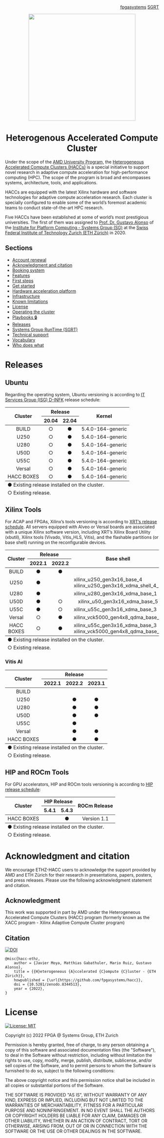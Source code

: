 <!-- <div id="readme" class="Box-body readme blob js-code-block-container">
<article class="markdown-body entry-content p-3 p-md-6" itemprop="text"> -->
<p align="right">
<a href="https://github.com/fpgasystems">fpgasystems</a> <a href="https://github.com/fpgasystems/sgrt">SGRT</a>
</p>

<p align="center">
<img src="https://github.com/fpgasystems/hacc/blob/main/hacc-removebg.png" align="center" width="350">
</p>

<h1 align="center">
  Heterogenous Accelerated Compute Cluster
</h1>

<!-- <table align="center"> 
<tr align="center">
<td align="center" width="9999">
<img src="https://systems.ethz.ch/_jcr_content/orgbox/image.imageformat.logo.1091186870.svg" align="center" width="350">


<h1>
  Heterogenous Accelerated Compute Cluster
</h1>
<a href="https://systems.ethz.ch">Institute for Computing Platforms - Systems Group</a>
</td>
</tr>
</table> -->

<!-- Under the scope of the [AMD Xilinx University Program](https://www.xilinx.com/support/university/XUP-HACC.html), the Heterogeneous Accelerated Compute Clusters (HACCs) is a unique initiative to support novel research in adaptive compute acceleration for high-performance computing (HPC). The scope of the program is broad and encompasses systems, architecture, tools, and applications. HACCs are equipped with the latest Xilinx technology for adaptive compute acceleration. -->

Under the scope of the <a href="https://www.xilinx.com/support/university/XUP-HACC.html">AMD University Program,</a> the <a href="https://www.amd-haccs.io">Heterogeneous Accelerated Compute Clusters (HACCs)</a> is a special initiative to support novel research in adaptive compute acceleration for high-performance computing (HPC). The scope of the program is broad and encompasses systems, architecture, tools, and applications. 

HACCs are equipped with the latest Xilinx hardware and software technologies for adaptive compute acceleration research. Each cluster is specially configured to enable some of the world’s foremost academic teams to conduct state-of-the-art HPC research. 

Five HACCs have been established at some of world’s most prestigious universities. The first of them was assigned to [Prof. Dr. Gustavo Alonso](https://people.inf.ethz.ch/alonso/) of the [Institute for Platform Computing - Systems Group (SG)](https://systems.ethz.ch) at the [Swiss Federal Institute of Technology Zurich (ETH Zürich)](https://ethz.ch/en.html) in 2020.

## Sections
* [Account renewal](/docs/account-renewal.md#account-renewal)
* [Acknowledgment and citation](#acknowledgment-and-citation)
* [Booking system](/docs/booking-system.md#booking-system)
* [Features](docs/features.md#features)
* [First steps](docs/first-steps.md#first-steps)
* [Get started](https://www.amd-haccs.io/get-started.html)
* [Hardware acceleration platform](docs/hardware-acceleration-platform.md#hardware-acceleration-platform)
* [Infrastructure](docs/infrastructure.md#infrastructure)
* [Known limitations](docs/known-limitations.md#known-limitations)
* [License](#license)
* [Operating the cluster](docs/operating-the-cluster.md#operating-the-cluster)
* [Playbooks 🔒](https://3.basecamp.com/5241674/buckets/25107010/documents/6507506374)
* [Releases](#releases)
* [Systems Group RunTime (SGRT)](https://github.com/fpgasystems/sgrt)
* [Technical support](docs/technical-support.md)
* [Vocabulary](docs/vocabulary.md#vocabulary)
* [Who does what](docs/who-does-what.md#who-does-what)

# Releases

## Ubuntu
Regarding the operating system, Ubuntu versioning is according to [IT Services Group (ISG) D-INFK](https://www.isg.inf.ethz.ch/Main/) release schedule:

<table class="tg">
<thead>
  <tr style="text-align:center">
    <th class="tg-0pky" rowspan="2"><div align="center">Cluster</div></th>
    <th class="tg-0pky" colspan="2" style="text-align:center"><div align="center">Release</div></th>
    <th class="tg-c3ow" rowspan="2">Kernel</th>
  </tr>
  <tr>
    <th class="tg-0pky" style="text-align:center">20.04</th>
    <th class="tg-0pky" style="text-align:center">22.04</th>
  </tr>
</thead>
<tbody>
  <tr>
    <td class="tg-0pky"><div align="center">BUILD</div></td>
    <td class="tg-0pky" align="center">&#9675;</td>
    <td class="tg-0pky" align="center">&#9679;</td>
    <td class="tg-0pky" align="center">5.4.0-164-generic</td>
  </tr>
  <tr>
    <td class="tg-0pky"><div align="center">U250</div></td>
    <td class="tg-0pky" align="center">&#9675;</td>
    <td class="tg-0pky" align="center">&#9679;</td>
    <td class="tg-0pky" align="center">5.4.0-164-generic<br></td>
  </tr>
  <tr>
    <td class="tg-0pky"><div align="center">U280</div></td>
    <td class="tg-0pky" align="center">&#9675;</td>
    <td class="tg-0pky" align="center">&#9679;</td>
    <td class="tg-0pky" align="center">5.4.0-164-generic</td>
  </tr>
  <tr>
    <td class="tg-0pky"><div align="center">U50D</div></td>
    <td class="tg-0pky" align="center">&#9675;</td>
    <td class="tg-0pky" align="center">&#9679;</td>
    <td class="tg-0pky" align="center">5.4.0-164-generic</td>
  </tr>
  <tr>
    <td class="tg-0pky"><div align="center">U55C</div></td>
    <td class="tg-0pky" align="center">&#9675;</td>
    <td class="tg-0pky" align="center">&#9679;</td>
    <td class="tg-0pky" align="center">5.4.0-164-generic</td>
  </tr>
  <tr>
    <td class="tg-0pky"><div align="center">Versal</div></td>
    <td class="tg-0pky" align="center">&#9675;</td>
    <td class="tg-0pky" align="center">&#9679;</td>
    <td class="tg-0pky" align="center">5.4.0-164-generic</td>
  </tr>
  <tr>
    <td class="tg-0pky"><div align="center">HACC BOXES</div></td>
    <td class="tg-0pky" align="center">&#9675;</td>
    <td class="tg-0pky" align="center">&#9679;</td>
    <td class="tg-0pky" align="center">5.4.0-164-generic</td>
  </tr>
</tbody>
<tfoot><tr><td colspan="5">&#9675; Existing release.</td></tr></tfoot>
<tfoot><tr><td colspan="5">&#9679; Existing release installed on the cluster.</td></tr></tfoot>
</table>

## Xilinx Tools
For ACAP and FPGAs, Xilinx’s tools versioning is according to [XRT’s release schedule](https://github.com/Xilinx/XRT/releases). All servers equipped with Alveo or Versal boards are associated with a unique Xilinx software version, including XRT’s Xilinx Board Utility (xbutil), Xilinx tools (Vivado, Vitis_HLS, Vitis), and the flashable partitions (or base shell) running on the reconfigurable devices.

<table class="tg">
<thead>
  <tr style="text-align:center">
    <th class="tg-0pky" rowspan="2"><div align="center">Cluster</div></th>
    <th class="tg-0pky" colspan="2" style="text-align:center"><div align="center">Release</div></th>
    <th class="tg-c3ow" rowspan="2">Base shell</th>
  </tr>
  <tr>
    <th class="tg-0pky" style="text-align:center">2022.1</th>
    <th class="tg-0pky" style="text-align:center">2022.2</th>
  </tr>
</thead>
<tbody>
  <tr>
    <td class="tg-0pky"><div align="center">BUILD</div></td>
    <td class="tg-0pky" align="center">&#9679;</td>
    <td class="tg-0pky" align="center">&#9679;</td>
    <td class="tg-0pky" style="text-align:center"> </td>
  </tr>
  <tr>
    <td class="tg-0pky"><div align="center">U250</div></td>
    <td class="tg-0pky" align="center">&#9679;</td>
    <td class="tg-0pky" align="center"> </td>
    <td class="tg-0pky">xilinx_u250_gen3x16_base_4<br>xilinx_u250_gen3x16_xdma_shell_4_1<br></td>
  </tr>
  <tr>
    <td class="tg-0pky"><div align="center">U280</div></td>
    <td class="tg-0pky" align="center">&#9679;</td>
    <td class="tg-0pky" align="center"> </td>
    <td class="tg-0pky">xilinx_u280_gen3x16_xdma_base_1</td>
  </tr>
  <tr>
    <td class="tg-0pky"><div align="center">U50D</div></td>
    <td class="tg-0pky" align="center">&#9679;</td>
    <td class="tg-0pky" align="center">&#9675;</td>
    <td class="tg-0pky" style="text-align:center">xilinx_u50_gen3x16_xdma_base_5</td>
  </tr>
  <tr>
    <td class="tg-0pky"><div align="center">U55C</div></td>
    <td class="tg-0pky" align="center">&#9679;</td>
    <td class="tg-0pky" align="center">&#9675;</td>
    <td class="tg-0pky">xilinx_u55c_gen3x16_xdma_base_3</td>
  </tr>
  <tr>
    <td class="tg-0pky"><div align="center">Versal</div></td>
    <td class="tg-0pky" align="center">&#9675;</td>
    <td class="tg-0pky" align="center">&#9679;</td>
    <td class="tg-0pky">xilinx_vck5000_gen4x8_qdma_base_2</td>
  </tr>
  <tr>
    <td class="tg-0pky"><div align="center">HACC BOXES</div></td>
    <td class="tg-0pky" align="center">&#9675;</td>
    <td class="tg-0pky" align="center">&#9679;</td>
    <td class="tg-0pky">xilinx_u55c_gen3x16_xdma_base_3<br>xilinx_vck5000_gen4x8_qdma_base_2</td>
  </tr>
</tbody>
<tfoot><tr><td colspan="5">&#9675; Existing release.</td></tr></tfoot>
<tfoot><tr><td colspan="5">&#9679; Existing release installed on the cluster.</td></tr></tfoot>
</table>

### Vitis AI

<table class="tg">
<thead>
  <tr style="text-align:center">
    <th class="tg-0pky" rowspan="3"><div align="center">Cluster</div></th>
    <th class="tg-0pky" colspan="3" style="text-align:center"><div align="center">Release</div></th>
  </tr>
  <tr>
    <th class="tg-0pky" style="text-align:center">2022.1</th>
    <th class="tg-0pky" style="text-align:center">2022.2</th>
    <th class="tg-0pky" style="text-align:center">2023.1</th>
  </tr>
</thead>
<tbody>
  <tr>
    <td class="tg-0pky"><div align="center">BUILD</div></td>
    <td class="tg-0pky" align="center"> </td>
    <td class="tg-0pky" align="center"> </td>
    <td class="tg-0pky" align="center"> </td>
  </tr>
  <tr>
    <td class="tg-0pky"><div align="center">U250</div></td>
    <td class="tg-0pky" align="center"> </td>
    <td class="tg-0pky" align="center">&#9679;</td>
    <td class="tg-0pky" align="center">&#9679;</td>
  </tr>
  <tr>
    <td class="tg-0pky"><div align="center">U280</div></td>
    <td class="tg-0pky" align="center"> </td>
    <td class="tg-0pky" align="center">&#9679;</td>
    <td class="tg-0pky" align="center">&#9679;</td>
    
  </tr>
  <tr>
    <td class="tg-0pky"><div align="center">U50D</div></td>
    <td class="tg-0pky" align="center"> </td>
    <td class="tg-0pky" align="center">&#9679;</td>
    <td class="tg-0pky" align="center">&#9679;</td>
  </tr>
  <tr>
    <td class="tg-0pky"><div align="center">U55C</div></td>
    <td class="tg-0pky" align="center"> </td>
    <td class="tg-0pky" align="center">&#9679;</td>
    <td class="tg-0pky" align="center"> </td>
  </tr>
  <tr>
    <td class="tg-0pky"><div align="center">Versal</div></td>
    <td class="tg-0pky" align="center"> </td>
    <td class="tg-0pky" align="center">&#9679;</td>
    <td class="tg-0pky" align="center">&#9679;</td>
  </tr>
  <tr>
    <td class="tg-0pky"><div align="center">HACC BOXES</div></td>
    <td class="tg-0pky" align="center"> </td>
    <td class="tg-0pky" align="center">&#9679;</td>
    <td class="tg-0pky" align="center">&#9679;</td>
  </tr>
</tbody>
<tfoot><tr><td colspan="5">&#9675; Existing release.</td></tr></tfoot>
<tfoot><tr><td colspan="5">&#9679; Existing release installed on the cluster.</td></tr></tfoot>
</table>


## HIP and ROCm Tools
For GPU accelerators, HIP and ROCm tools versioning is according to [HIP release schedule](https://github.com/ROCm-Developer-Tools/HIP/releases):

<table class="tg">
<thead>
  <tr style="text-align:center">
    <th class="tg-0pky" rowspan="2"><div align="center">Cluster</div></th>
    <th class="tg-0pky" colspan="2" style="text-align:center"><div align="center">HIP Release</div></th>
    <th class="tg-c3ow" rowspan="2">ROCm Release</th>
  </tr>
  <tr>
    <th class="tg-0pky" style="text-align:center">5.4.1</th>
    <th class="tg-0pky" style="text-align:center">5.4.3</th>
  </tr>
</thead>
<tbody>
  <tr>
    <td class="tg-0pky"><div align="center">HACC BOXES</div></td>
    <td class="tg-0pky" align="center"></td>
    <td class="tg-0pky" align="center">&#9679;</td>
    <td class="tg-0pky" align="center">Version 1.1</td>
  </tr>
</tbody>
<tfoot><tr><td colspan="5">&#9675; Existing release.</td></tr></tfoot>
<tfoot><tr><td colspan="5">&#9679; Existing release installed on the cluster.</td></tr></tfoot>
</table>

# Acknowledgment and citation

We encourage ETHZ-HACC users to acknowledge the support provided by AMD and ETH Zürich for their research in presentations, papers, posters, and press releases. Please use the following acknowledgment statement and citation.

## Acknowledgment

This work was supported in part by AMD under the Heterogeneous Accelerated Compute Clusters (HACC) program (formerly known as the XACC program - Xilinx Adaptive Compute Cluster program)

## Citation

[![DOI](https://zenodo.org/badge/DOI/10.5281/zenodo.8344513.svg)](https://doi.org/10.5281/zenodo.8344513)

```
@misc{hacc-ethz,
    author = {Javier Moya, Matthias Gabathuler, Mario Ruiz, Gustavo Alonso},
    title = {{H}eterogeneous {A}ccelerated {C}ompute {C}luster - {ETH Zürich}},
    howpublished = {\url{https://github.com/fpgasystems/hacc}},
    doi = {10.5281/zenodo.8344513},
    year = {2022},
}
```

# License

[![License: MIT](https://img.shields.io/badge/License-MIT-yellow.svg)](https://opensource.org/licenses/MIT)

Copyright (c) 2022 FPGA @ Systems Group, ETH Zurich

Permission is hereby granted, free of charge, to any person obtaining a copy
of this software and associated documentation files (the "Software"), to deal
in the Software without restriction, including without limitation the rights
to use, copy, modify, merge, publish, distribute, sublicense, and/or sell
copies of the Software, and to permit persons to whom the Software is
furnished to do so, subject to the following conditions:

The above copyright notice and this permission notice shall be included in all
copies or substantial portions of the Software.

THE SOFTWARE IS PROVIDED "AS IS", WITHOUT WARRANTY OF ANY KIND, EXPRESS OR
IMPLIED, INCLUDING BUT NOT LIMITED TO THE WARRANTIES OF MERCHANTABILITY,
FITNESS FOR A PARTICULAR PURPOSE AND NONINFRINGEMENT. IN NO EVENT SHALL THE
AUTHORS OR COPYRIGHT HOLDERS BE LIABLE FOR ANY CLAIM, DAMAGES OR OTHER
LIABILITY, WHETHER IN AN ACTION OF CONTRACT, TORT OR OTHERWISE, ARISING FROM,
OUT OF OR IN CONNECTION WITH THE SOFTWARE OR THE USE OR OTHER DEALINGS IN THE
SOFTWARE.